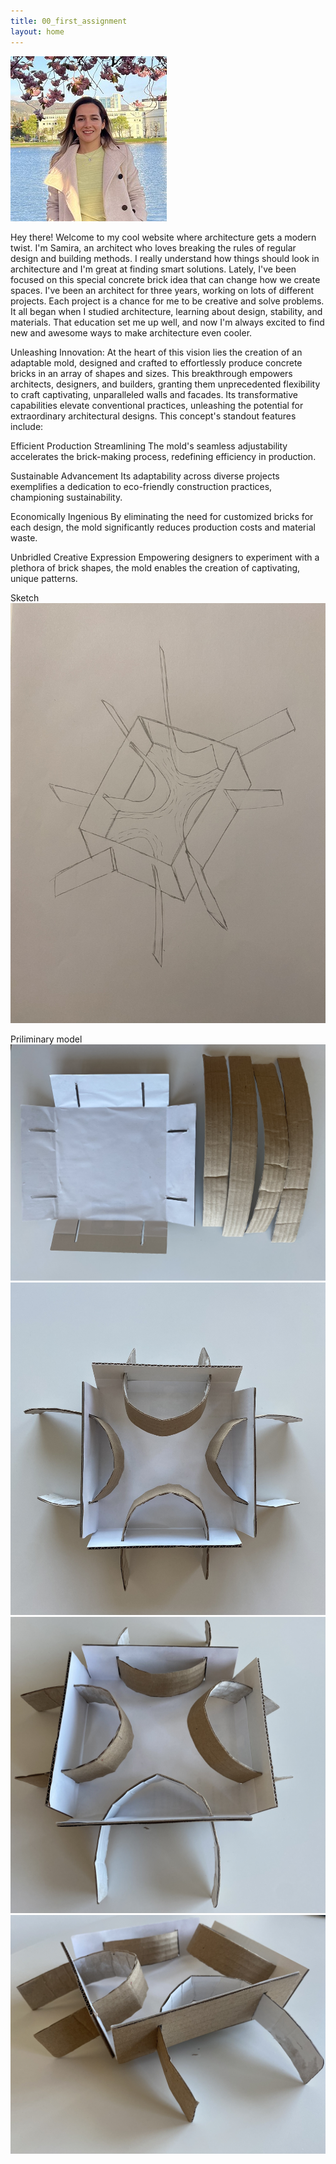 ```yaml
---
title: 00_first_assignment
layout: home
---
```



![Profile Picture](image/ProfilePicture_3.png)


Hey there! Welcome to my cool website where architecture gets a modern twist. I'm Samira, an architect who loves breaking the rules of regular design and building methods. I really understand how things should look in architecture and I'm great at finding smart solutions. Lately, I've been focused on this special concrete brick idea that can change how we create spaces. I've been an architect for three years, working on lots of different projects. Each project is a chance for me to be creative and solve problems. It all began when I studied architecture, learning about design, stability, and materials. That education set me up well, and now I'm always excited to find new and awesome ways to make architecture even cooler.

Unleashing Innovation:
At the heart of this vision lies the creation of an adaptable mold, designed and crafted to effortlessly produce concrete bricks in an array of shapes and sizes. This breakthrough empowers architects, designers, and builders, granting them unprecedented flexibility to craft captivating, unparalleled walls and facades. Its transformative capabilities elevate conventional practices, unleashing the potential for extraordinary architectural designs. This concept's standout features include:

Efficient Production Streamlining
The mold's seamless adjustability accelerates the brick-making process, redefining efficiency in production.

Sustainable Advancement
Its adaptability across diverse projects exemplifies a dedication to eco-friendly construction practices, championing sustainability.

Economically Ingenious
By eliminating the need for customized bricks for each design, the mold significantly reduces production costs and material waste.

Unbridled Creative Expression
Empowering designers to experiment with a plethora of brick shapes, the mold enables the creation of captivating, unique patterns.

Sketch
![Profile Picture](image/Sketch.jpg)

Priliminary model
![Profile Picture](image/model1.jpg)
![Profile Picture](image/model2.jpg)
![Profile Picture](image/model3.jpg)
![Profile Picture](image/model4.jpg)

